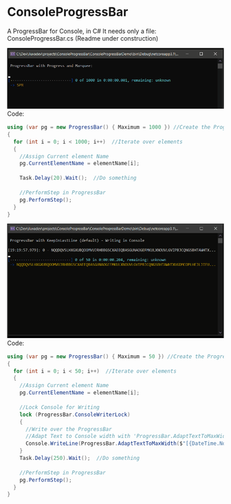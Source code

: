 # ConsoleProgressBar
A ProgressBar for Console, in C# 
It needs only a file: ConsoleProgressBar.cs
(Readme under construction)

![Screencapture ConsoleProgressBar with Default Config](Images/ProgressBarConsole-Default.gif)
Code:
```csharp
using (var pg = new ProgressBar() { Maximum = 1000 }) //Create the ProgressBar
{
  for (int i = 0; i < 1000; i++)  //Iterate over elements
  {
    //Assign Current element Name
    pg.CurrentElementName = elementName[i];
		
    Task.Delay(20).Wait();  //Do something
		
    //PerformStep in ProgressBar
    pg.PerformStep();
  }
}
```
 
 ![Screencapture ConsoleProgressBar with Default Config: writing](Images/ProgressBarConsole-Default-Writing.gif)
Code:
```csharp
using (var pg = new ProgressBar() { Maximum = 50 }) //Create the ProgressBar
{
  for (int i = 0; i < 50; i++)  //Iterate over elements
  {
    //Assign Current element Name
    pg.CurrentElementName = elementName[i];
    
    //Lock Console for Writing
    lock (ProgressBar.ConsoleWriterLock)
    {
      //Write over the ProgressBar
      //Adapt Text to Console width with 'ProgressBar.AdaptTextToMaxWidth'
      Console.WriteLine(ProgressBar.AdaptTextToMaxWidth($"[{DateTime.Now.ToString("HH:mm:ss.fff")}]: {i} - {elementName}", Console.BufferWidth));
    }	
    Task.Delay(250).Wait();  //Do something
		
    //PerformStep in ProgressBar
    pg.PerformStep();
  }
}
```

